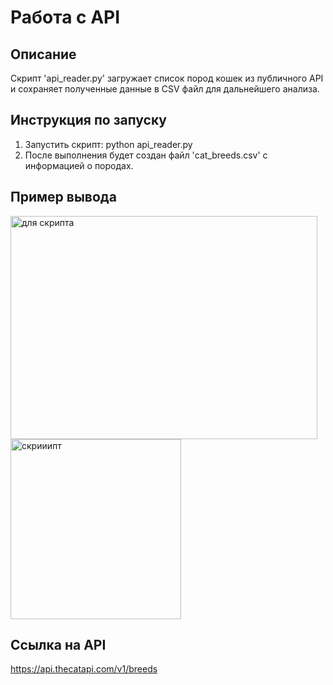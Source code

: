 # Работа с API
## Описание
Скрипт 'api_reader.py' загружает список пород кошек из публичного API  и сохраняет полученные данные в CSV файл для дальнейшего анализа.

## Инструкция по запуску
1. Запустить скрипт:
python api_reader.py
2. После выполнения будет создан файл 'cat_breeds.csv' с информацией о породах.

## Пример вывода
<img width="491" height="357" alt="для скрипта" src="https://github.com/user-attachments/assets/2dd0d4c9-2484-44e3-a2ff-5ded58e02cc8" />
<img width="273" height="288" alt="скрииипт" src="https://github.com/user-attachments/assets/fa6cce09-b1c9-4168-a927-e3a331d854af" />

## Ссылка на API
https://api.thecatapi.com/v1/breeds
